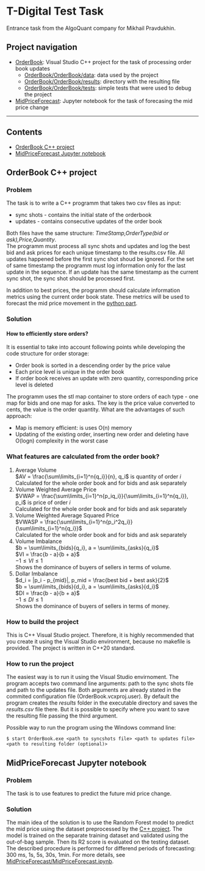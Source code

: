 # T-Digital Test Task
Entrance task from the AlgoQuant company for Mikhail Pravdukhin.

## Project navigation

- [OrderBook](https://github.com/beforeyougo/TDigitalTestTask/tree/main/OrderBook): Visual Studio C++ project for the task of processing order book updates
    - [OrderBook/OrderBook/data](https://github.com/beforeyougo/TDigitalTestTask/tree/main/OrderBook/OrderBook/data): data used by the project
    - [OrderBook/OrderBook/results](https://github.com/beforeyougo/TDigitalTestTask/tree/main/OrderBook/OrderBook/results): directory with the resulting file
    - [OrderBook/OrderBook/tests](https://github.com/beforeyougo/TDigitalTestTask/tree/main/OrderBook/OrderBook/tests): simple tests that were used to debug the project
- [MidPriceForecast](https://github.com/beforeyougo/TDigitalTestTask/tree/main/MidPriceForecast): Jupyter notebook for the task of forecasing the mid price change
---

## Contents

- [OrderBook C++ project](#orderbook-c-project)
- [MidPriceForecast Jupyter notebook](#midpriceforecast-jupyter-notebook)


## OrderBook C++ project

### Problem
The task is to write a C++ programm that takes two csv files as input:  
* sync shots - contains the initial state of the orderbook
* updates - contains consecutive updates of the order book


Both files have the same structure: *TimeStamp,OrderType(bid or ask),Price,Quantity*.  
The programm must process all sync shots and updates and log the best bid and ask prices for each unique timestamp to the results.csv file. All updates happened before the first sync shot shoud be ignored. For the set of same timestamp the programm must log information only for the last update in the sequence. If an update has the same timestamp as the current sync shot, the sync shot should be processed first.  

In addition to best prices, the programm should calculate information metrics using the current order book state. These metrics will be used to forecast the mid price movement in the [python part](#midpriceforecast-jupyter-notebook).

### Solution
#### How to efficiently store orders?
It is essential to take into account following points while developing the code structure for order storage:  
* Order book is sorted in a descending order by the price value
* Each price level is unique in the order book
* If order book receives an update with zero quantity, corresponding price level is deleted

The programm uses the stl map container to store orders of each type - one map for bids and one map for asks. The key is the price value converted to cents, the value is the order quantity. What are the advantages of such approach:
* Map is memory efficient: is uses O(n) memory
* Updating of the existing order, inserting new order and deleting have O(logn) complexity in the worst case

### What features are calculated from the order book?
1. Average Volume  
$AV = \frac{\sum\limits_{i=1}^n{q_i}}{n}, q_i$ is quantity of order $i$  
Calculated for the whole order book and for bids and ask separately
2. Volume Weighted Average Price  
$VWAP = \frac{\sum\limits_{i=1}^n{p_iq_i}}{\sum\limits_{i=1}^n{q_i}}, p_i$ is price of order $i$  
Calculated for the whole order book and for bids and ask separately
3. Volume Weighted Average Squared Price  
$VWASP = \frac{\sum\limits_{i=1}^n{p_i^2q_i}}{\sum\limits_{i=1}^n{q_i}}$  
Calculated for the whole order book and for bids and ask separately
4. Volume Imbalance  
$b = \sum\limits_{bids}{q_i}, a = \sum\limits_{asks}{q_i}$  
$VI = \frac{b - a}{b + a}$  
$-1 \leq VI \leq 1$  
Shows the dominance of buyers of sellers in terms of volume.
4. Dollar Imbalance  
$d_i = |p_i - p_{mid}|, p_mid = \frac{best bid + best ask}{2}$  
$b = \sum\limits_{bids}{d_i}, a = \sum\limits_{asks}{d_i}$  
$DI = \frac{b - a}{b + a}$  
$-1 \leq DI \leq 1$  
Shows the dominance of buyers of sellers in terms of money.  

### How to build the project
This is C++ Visual Studio project. Therefore, it is highly recommended that you create it using the Visual Studio environment, because no makefile is provided. The project is written in C++20 standard.

### How to run the project
The easiest way is to run it using the Visual Studio envirnoment. The program accepts two command line arguments: path to the sync shots file and path to the updates file. Both arguments are already stated in the commited configuration file (OrderBook.vcxproj.user). By default the program creates the *results* folder in the executable directory and saves the *results.csv* file there. But it is possible to specify where you want to save the resulting file passing the third argument.

Possible way to run the program using the Windows command line:  

    $ start OrderBook.exe <path to syncshots file> <path to updates file> <path to resulting folder (optional)> 
  
## MidPriceForecast Jupyter notebook

### Problem
The task is to use features to predict the future mid price change.

### Solution
The main idea of the solution is to use the Random Forest model to predict the mid price using the dataset preprocessed by the [C++ project](#orderbook-c-project). The model is trained on the separate training dataset and validated using the out-of-bag sample. Then its R2 score is evaluated on the testing dataset. The described procedure is performed for differend periods of forecasting: 300 ms, 1s, 5s, 30s, 1min. For more details, see [MidPriceForecast/MidPriceForecast.ipynb](https://github.com/beforeyougo/TDigitalTestTask/blob/main/MidPriceForecast/MidPriceForecast.ipynb).
